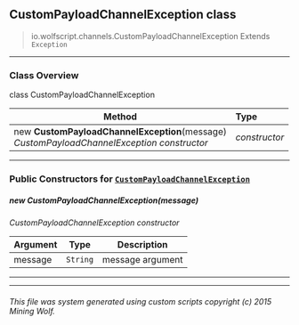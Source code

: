 ## CustomPayloadChannelException __class__

>io.wolfscript.channels.CustomPayloadChannelException
>Extends `Exception`

---

### Class Overview

class CustomPayloadChannelException

Method | Type   
--- | :--- 
new __CustomPayloadChannelException__(message) <br> _CustomPayloadChannelException constructor_ | _constructor_



---

### Public Constructors for [`CustomPayloadChannelException`](CustomPayloadChannelException.md)

##### <a id='custompayloadchannelexception'></a>new __CustomPayloadChannelException__(message) 

_CustomPayloadChannelException constructor_

Argument | Type | Description  
--- | --- | --- 
message | `String` | message argument

---
---


###### This file was system generated using custom scripts copyright (c) 2015 Mining Wolf.
	

